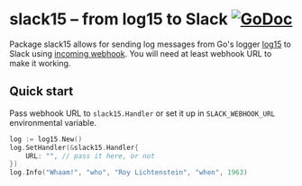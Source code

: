 # slack15 – from log15 to Slack [![GoDoc](https://godoc.org/github.com/tg/slack15?status.svg)](https://godoc.org/github.com/tg/pgpass)

Package slack15 allows for sending log messages from Go's logger [log15](https://github.com/inconshreveable/log15) to Slack using [incoming webhook](https://api.slack.com/incoming-webhooks). You will need at least webhook URL to make it working.

## Quick start
Pass webhook URL to `slack15.Handler` or set it up in `SLACK_WEBHOOK_URL` environmental variable.

```go
log := log15.New()
log.SetHandler(&slack15.Handler{
	URL: "", // pass it here, or not
})
log.Info("Whaam!", "who", "Roy Lichtenstein", "when", 1963)
```
